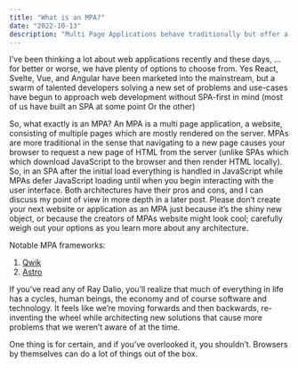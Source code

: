 ```yaml
---
title: "What is an MPA?"
date: "2022-10-13"
description: "Multi Page Applications behave traditionally but offer a great developer experience"
---
```


I’ve been thinking a lot about web applications recently and these days, …for better or worse,  we have plenty of options to choose from. Yes React, Svelte, Vue, and Angular 
have been marketed into the mainstream, but a swarm of talented developers solving a new set of problems and use-cases have begun to approach web development without SPA-first 
in mind (most of us have built an SPA at some point Or the other)

So, what exactly is an MPA? An MPA is a multi page application, a website, consisting of multiple pages which are mostly rendered on the server.  MPAs are more traditional 
in the sense that navigating to a new page causes your browser to request a new page of HTML from  the server (unlike SPAs which which download JavaScript to the browser 
and then render HTML locally). So, in an SPA after the initial load everything is handled in JavaScript while MPAs defer JavaScript loading until when you begin interacting 
with the user interface. Both architectures have their pros and cons, and I can discuss my point of view in more depth in a later post. Please don’t create your next website
or application as an MPA just because it’s the shiny new object, or because the creators of MPAs website might look cool; carefully weigh out your options as you learn
more about any architecture.

Notable MPA frameworks:

1. [Qwik](https://qwik.builder.io/)
2. [Astro](https://astro.build/)

If you’ve read any of Ray Dalio, you’ll realize that much of everything in life has a cycles, human beings, the economy and of course software and technology. It
feels like we’re moving forwards and then backwards, re-inventing the wheel while architecting new solutions that cause more problems that we weren’t aware of at the time.

One thing is for certain, and if you’ve overlooked it, you shouldn’t. Browsers by themselves can do a lot of things out of the box.